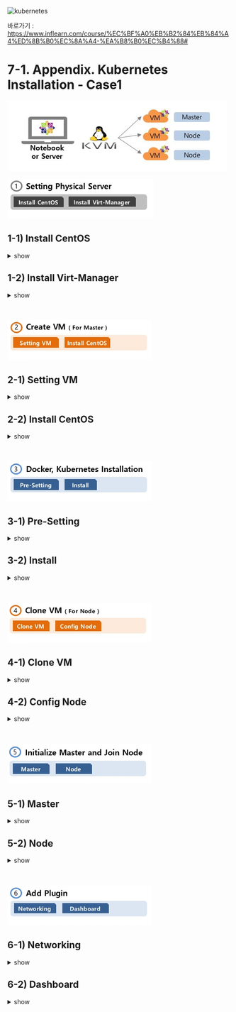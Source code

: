 
![kubernetes](https://github.com/taemin77/k8s-examples/blob/master/github.JPG)

바로가기 : 
<https://www.inflearn.com/course/%EC%BF%A0%EB%B2%84%EB%84%A4%ED%8B%B0%EC%8A%A4-%EA%B8%B0%EC%B4%88#>

# 7-1. Appendix. Kubernetes Installation - Case1
![install-case1](./images/install-case1.jpg)

![install-1](./images/install-1.jpg)
## 1-1) Install CentOS

<details><summary>show</summary>
<p>
   

### 1-1-1) CentOS 다운로드

아래 경로에서 Minimal ISO 로 들어가서 원하는 경로에서 파일 다운로드
<br/>
>https://www.centos.org/download/


### 1-1-2) Booting USB 만들기

아래 경로로 들어가면 중간 정도에 다운로드 버튼 있어요. 
<br/>
>https://rufus.ie/ko_KR.html
<br/>
다운로드 후 실행

```sh 
- 장치 : USB 선택
- 부트 선택 : 디스크 또는 ISO 이미지 [선택] 클릭 후 다운받은 파일 지정
- [시작]
``` 

### 1-1-3) CentOS 설치

USB를 설치할 서버에 꼽고 부팅하면 CentOS 설치단계로 가져요.
<br/>
안되시는 분은 부팅 순서를 USB가  변경하셔야 됩니다.
<br/>
4번 단계에서 `8.8.8.8`는 Google DNS입니다. 원하는 DNS 쓰셔도 되요.

```sh
1. Test this media & install CentOS 7
2. Language : 한국어 
3. Disk 설정 [시스템 > 설치 대상]
   - [기타 저장소 옵션 > 파티션 설정] 파티션을 설정합니다. [체크] 후 [완료]
   - 기존에 파티션이 설정되어 있으면 하나씩 선택해서 [-] 버튼으로 삭제
   - 새로운 CentOS 설치 > 여기를 클릭하여 자동으로 생성합니다. [클릭]
   - /home [클릭] 후 용량 30 GiB로 변경 [설정 업데이트 클릭]
   - / [클릭] 후 /home에서 뺀 GiB 만큼 추가해서 GiB 수정 후 [설정 업데이트 클릭]
   - [완료], [변경 사항 적용]
4. 네트워크 설정 [시스템 > 네트워크 및 호스트명 설정]
   - 호스트 이름: physical-host [적용]
   - 이더넷 [켬], [설정], [IPv4 설정] 탭
   - 방식: 수동으로 선택, 
   - [Add] -> 주소: 192.168.0.20, 넷마스크 : 255.255.255.0, 게이트웨이: 192.168.0.1, DNS 서버 : 8.8.8.8 [저장][완료]
5. 설치시작
6. [설정 > 사용자 설정] ROOT 암호 설정 
7. 설치 완료 후 [재부팅]
   (재부팅 시에는 USB 빼는거 잊지 마세요)
```

</p>
</details>


## 1-2) Install Virt-Manager


<details><summary>show</summary>
<p>

### 1-2-1) 원격접속 툴 MobaXterm 설치

Virt-Manager의 UI 툴을 띄우기 위해서 MobaXterm 원격접속 툴을 사용하셔야 되요

>https://mobaxterm.mobatek.net/

```sh
- [GET MOBAXTERM NOW] 버튼 클릭
- Free 버전 [Download now]
- Installer editon 다운로드 및 실행
- Sessions > SSH > Remote host : 192.168.0.20 > [Bookmark settings] Session name : host-192.168.0.20 > [ok]
- Sessions > SSH > Remote host : 192.168.0.30 > [Bookmark settings] Session name : master-192.168.0.30 > [ok]
- Sessions > SSH > Remote host : 192.168.0.31 > [Bookmark settings] Session name : node1-192.168.0.31 > [ok]
- Sessions > SSH > Remote host : 192.168.0.32 > [Bookmark settings] Session name : node2-192.168.0.32 > [ok]
```


### 1-2-2) Virt-Manager 설치

아래 경로에 Virt-Manager 설치에 대해서 잘 정리되어 있어요.
<br/>
>https://www.linuxtechi.com/install-kvm-hypervisor-on-centos-7-and-rhel-7/
<br/>

현재 서버가 가상화 가능한 서버인지 확인
```sh
grep -E '(vmx|svm)' /proc/cpuinfo
```
실행 결과에 vmx 나 svm이 나오면 됩니다.

<br/>
설치 후 yum update는 기본

```sh
yum update 
```

virt-manager 패키지 
```sh
yum install qemu-kvm qemu-img virt-manager libvirt libvirt-python libvirt-client virt-install virt-viewer bridge-utils   
```

virt-manager 구동
```sh
systemctl start libvirtd && systemctl enable libvirtd
```

virt-manager UI를 띄우기 위해 X Window System 및 폰트 설치
```sh
yum groupinstall "X Window System" "Fonts"
```

virt-manager 실행 
<br/>
만약 UI가 뜨지 않으면 재접속 후 다시 실행
```sh
virt-manager
```

</p>
</details>

<br/>
<br/>

![install-2](./images/install-2.jpg)

## 2-1) Setting VM

<details><summary>show</summary>
<p>



### 2-1-1) CentOS 최신버전 다운로드
Virt-Manager의 Image 파일 기본 경로로 이동

```sh
cd /var/lib/libvirt/images
```
Minimal ISO 버전 다운로드 
<br/>
만약 다운로드 받은 파일 크기가 매우 작다면 해당 경로에 파일이 없는 것이니, 아래 URL에서 [Minimal ISO]를 선택하고 원하는 경로로 변경하세요.
<br/>
>https://www.centos.org/download/

```sh
curl -O http://mirror.kakao.com/centos/7.7.1908/isos/x86_64/CentOS-7-x86_64-Minimal-1908.iso 
```

파일 크기 확인

```sh
ls -al 
```

### 2-1-2) Virt-Manager UI 설정
UI 실행 명령

```sh
virt-manager
```

6번 단계에서 `Host divice eno1`는 자신 서버에 물리 Port가 여러게 있을 경우, Port 갯수 만큼 생성되는데 선택한 Port로 해당 VM의 트래픽이 나가기 때문에 여러 VM을 만들때 분산해서 지정하면 좋아요

```sh
1. 파일 > 새 가상 머신
2. [1단계] 로컬 설치 매체(ISO 이미지나 CDROM)선택 
3. [2단계] ISO 이미지 사용 [검색] 클릭해서 ISO 선택 
4. [3단계] 메모리(RAM) : 4096 MiB, CPU들 2로 변경 
5. [4단계] 150 GiB 변경 
6. [5단계] 이름 : k8s-master, 네트워크 선택을 [호스트 장치 enp2s0:macvtap] 선택 후 소스 모드는 [브릿지]확인
7. [완료]를 누르고 조금 기다리면 CentOS 설치 화면 나옴
```

</p>
</details>

## 2-2) Install CentOS

<details><summary>show</summary>
<p>

### 2-2-1) CentOS 설치

4번 단계에서 `8.8.8.8`는 Google DNS입니다. 원하는 DNS 쓰셔도 되요.

```sh
1. Test this media & install CentOS 7
2. Language : 한국어 
3. Disk 설정 [시스템 > 설치 대상]
   - [기타 저장소 옵션 > 파티션 설정] 파티션을 설정합니다. [체크] 후 [완료]
   - 새로운 CentOS 설치 > 여기를 클릭하여 자동으로 생성합니다. [클릭]
   - /home [클릭] 후 용량 5.12 GiB로 변경 [설정 업데이트 클릭]
   - / [클릭] 후 140 GiB 변경 후 [설정 업데이트 클릭]
   - [완료], [변경 사항 적용]
4. 네트워크 설정 [시스템 > 네트워크 및 호스트명 설정]
   - 호스트 이름: k8s-master [적용]
   - 이더넷 [켬], [설정], [IPv4 설정] 탭
   - 방식: 수동으로 선택, 
   - [Add] -> 주소: 192.168.0.30, 넷마스크 : 255.255.255.0, 게이트웨이: 192.168.0.1, DNS 서버 : 8.8.8.8 [저장][완료]
5. 설치시작
6. [설정 > 사용자 설정] ROOT 암호 설정 
7. 설치 완료 후 [재부팅]
```

</p>
</details>

<br/>
<br/>

![install-3](./images/install-3.jpg)

## 3-1) Pre-Setting


<details><summary>show</summary>
<p>

### 3-1-1) SELinux 설정


Ubuntu나 Debian등 다른 OS를 설치하시는 분들께서는 아래 경로에서 명령어 참고 바래요
<br/>
https://kubernetes.io/docs/setup/production-environment/tools/kubeadm/install-kubeadm/
<br/>
https://kubernetes.io/docs/setup/production-environment/container-runtimes/#docker
<br/>
쿠버네티스가 Pod Network에 필요한 호스트 파일 시스템에 액세스가 가능하도록 하기 위해서 필요한 설정이예요
<br/>
아래 설정으로 SELinux을 permissive로 변경해야하고 

```sh
setenforce 0
```
리부팅시 다시 원복되기 때문에 아래 명령을 통해서 영구적으로 변경 해야되요

```sh
sed -i 's/^SELINUX=enforcing$/SELINUX=permissive/' /etc/selinux/config
```

아래 명령어를 실행해서 `Current mode:permissive` 내용 확인

```sh
sestatus
```


### 3-1-2) 방화벽 해제

firewalld 비활성화

```sh
systemctl stop firewalld && systemctl disable firewalld
```

NetworkManager 비활성화

```sh
systemctl stop NetworkManager && systemctl disable NetworkManager
```

### 3-1-3) Swap 비활성화
Swap 사용에 관련해서는 많은 의견이 있어요.
<br/>
>https://github.com/kubernetes/kubernetes/issues/53533
<br/>
위 내용을 참고하셔서 swap 사용시의 고려해야할 점을 확인하시고 일단 여기선 사용하지 않도록 설정할께요.

```sh
swapoff -a && sed -i '/ swap / s/^/#/' /etc/fstab
```

### 3-1-4) iptables 커널 옵션 활성화
RHEL이나 CentOS7 사용시 iptables가 무시되서 트래픽이 잘못 라우팅되는 문제가 발생한다고 하여 아래 설정이 추가되요

```sh
cat <<EOF >  /etc/sysctl.d/k8s.conf
net.bridge.bridge-nf-call-ip6tables = 1
net.bridge.bridge-nf-call-iptables = 1
EOF
sysctl --system
```

### 3-1-5) 쿠버네티스 YUM Repository 설정

YUM에 대해서 좀더 상세한 내용이 궁금한 분께서는 아래 싸이트가 잘 정리되어 있는거 같아 링크 첨부했어요.
<br/>
>https://www.lesstif.com/display/1STB/yum

```sh
cat <<EOF > /etc/yum.repos.d/kubernetes.repo
[kubernetes]
name=Kubernetes
baseurl=https://packages.cloud.google.com/yum/repos/kubernetes-el7-x86_64
enabled=1
gpgcheck=1
repo_gpgcheck=1
gpgkey=https://packages.cloud.google.com/yum/doc/yum-key.gpg https://packages.cloud.google.com/yum/doc/rpm-package-key.gpg
EOF
```

### 3-1-6) Centos Update

```sh
yum update
```

### 3-1-7) hosts 등록
계획된 master와 node의 호스트 이름과 IP를 모두 등록해주세요. 안하시면 추후 kubeadm init시 Host이름으로 IP를 찾을 수 없다고 에러가 나요.

```sh
cat << EOF >> /etc/hosts
192.168.0.30 k8s-master
192.168.0.31 k8s-node1
192.168.0.32 k8s-node2
EOF
```



</p>
</details>

## 3-2) Install 

<details><summary>show</summary>
<p>

### 3-2-1) Docker 설치 

도커 설치 전에 필요한 패키지 설치 

```sh
yum install -y yum-utils device-mapper-persistent-data lvm2 
```

 도커 설치를 위한 저장소 를 설정 

```sh
yum-config-manager --add-repo https://download.docker.com/linux/centos/docker-ce.repo
```

도커 패키지 설치 

```sh
yum update && yum install docker-ce-18.06.2.ce
```

```sh
mkdir /etc/docker
cat > /etc/docker/daemon.json <<EOF
{
  "exec-opts": ["native.cgroupdriver=systemd"],
  "log-driver": "json-file",
  "log-opts": {
    "max-size": "100m"
  },
  "storage-driver": "overlay2",
  "storage-opts": [
    "overlay2.override_kernel_check=true"
  ]
}
EOF

mkdir -p /etc/systemd/system/docker.service.d
```

### 3-2-2) Kubernetes 설치

```sh
yum install -y kubelet kubeadm kubectl --disableexcludes=kubernetes
```

</p>
</details>



<br/>
<br/>

![install-4](./images/install-4.jpg)

## 4-1) Clone VM


<details><summary>show</summary>
<p>

### 4-1-1) 시스템 shutdown

여기까지 만든 이미지를 복사해 놓기 위해서 Master를 잠시 Shutdown 시켜요.

```sh
shutdown now
```

### 4-1-2) VM 복사

Physical Server(192.168.0.30)에서 virt-clone 명령을 통해 VM을 복제하세요.
<br/>
Node1 VM 생성

```sh
virt-clone -o k8s-master -n k8s-node1 --auto-clone
```

</p>
</details>

## 4-2) Config Node

<details><summary>show</summary>
<p>
### 4-2-1) Network 변경하기
Host의 Ip Address를 변경하기 위해 아래 명령어로 설정을 열고

```sh
vi /etc/sysconfig/network-scripts/ifcfg-eth0
```
`IPADDR=` 부분을 해당 Node의 IP (192.168.0.31)로 변경해주세요

```sh
...
DEVICE="etho0"
ONBOOT="yes"
IPADDR="192.168.0.31"
...
```

그리고 아래 명령어로 네트워크 재시작

```sh
systemctl restart network
```

### 4-2-2) Host Name 변경
해당 Node의 Host 이름을 변경해주세요

```sh
hostnamectl set-hostname k8s-node1
```

이와 같은 방식으로 k8s-node2(192.168.0.32) 도 새 VM을 만듭니다.

</p>
</details>

<br/>
<br/>

![install-5](./images/install-5.jpg)

## 5-1) Master

<details><summary>show</summary>
<p>

### 5-1-1) 도커 및 쿠버네티스 실행
도커 실행

```sh
systemctl daemon-reload
```

```sh
systemctl enable --now docker
```

아래 명령어를 입력하면 image를 다운받는 내용이 나오면서 중간에  `Hello for Docker!` 가 보이면 설치 확인되면 설치가 잘 된거예요.

```sh
docker run hello-world
```

쿠버네티스 실행

```sh
systemctl enable --now kubelet
```


### 5-1-2) 쿠버네티스 초기화 명령 실행

kubeadm init 명령관련 해서 상세 내용이 궁금하신 분은 아래 싸이트 참고하세요.
>https://kubernetes.io/docs/reference/setup-tools/kubeadm/kubeadm-init/
<br/>
`pod-network-cidr` 를 설정하면 Pod의 IP가 자동으로 생성될때 해당 network으로 생성되요


```sh
kubeadm init --pod-network-cidr=20.96.0.0/12
```

실행 후 `[Your Kubernetes master has initialized successfully!]` 문구를 확인하고 아래 내용 복사해서 별도로 저장해 둡니다. 
<br/>
kubeadm join 192.168.0.30:6443 --token ki4szr.t3wondaclij6d1a3 \
    --discovery-token-ca-cert-hash sha256:2370f0451342c6e4bd0d38f6c2511bda5c50374c85e9c09da28e12dd666d5987
    
### 5-1-3) 환경변수 설정
root 계정을 이용해서 kubectl을 실행하기 위한 환경 변수를 설정

```sh
mkdir -p $HOME/.kube
sudo cp -i /etc/kubernetes/admin.conf $HOME/.kube/config
sudo chown $(id -u):$(id -g) $HOME/.kube/config
```

### 5-1-4) kubectl 자동완성 기능 설치
kubectl 사용시 [tab] 버튼을 이용해서 다음에 올 명령어 리스트를 조회 할 수 있어요.
<br/>
명령 실행 후 바로 적용이 안되기 때문에 접속을 끊고 다시 연결 후에 사용 가능합니다. 

```sh
yum install bash-completion -y
source <(kubectl completion bash)
echo "source <(kubectl completion bash)" >> ~/.bashrc
```

</p>
</details>


## 5-2) Node

<details><summary>show</summary>
<p>

### 5-2-1) 도커 및 쿠버네티스 실행

도커 실행

```sh
systemctl daemon-reload
```

```sh
systemctl enable --now docker
```

쿠버네티스 실행

```sh
systemctl enable --now kubelet
```

### 5-2-2) Node 연결
Master Init 후 복사 했었던 내용 붙여넣기

```sh
kubeadm join 192.168.0.30:6443 --token 7xd747.bfouwf64kz437sqs \
    --discovery-token-ca-cert-hash sha256:ec75641cd258f2930a7f73abfe540bb484eb295ad4500ccdaa166208f97c5117
```

### 5-2-3) Node 연결 확인
Master 서버에 접속해서 아래 명령 입력 후 추가된 Node가 보이는지 확인 (Status는 NotReady)

```sh
kubectl get nodes
```

</p>
</details>

<br/>
<br/>

![install-6](./images/install-6.jpg)

## 6-1) Networking

<details><summary>show</summary>
<p>


### 6-1-1) Calico 설치

Kubernetes Cluster Networking에는 많은 Plugin들이 있는데 그중 Calico 설치에 대한 내용 입니다.
<br/>
>https://docs.projectcalico.org/v3.9/getting-started/kubernetes/
<br/>
Calico는 기본 192.168.0.0/16 대역으로 설치가 되는데, 그럼  실제 VM이 사용하고 있는 대역대와 겹치기 때문에 수정을 해서 설치해야 할 경우

```sh
curl -O https://docs.projectcalico.org/v3.9/manifests/calico.yaml
sed s/192.168.0.0\\/16/20.96.0.0\\/12/g -i calico.yaml
kubectl apply -f calico.yaml
```

calico와 coredns 관련 Pod의 Status가 Running인지 확인 

```sh
kubectl get pods --all-namespaces
```

</p>
</details>

## 6-2) Dashboard


<details><summary>show</summary>
<p>

### 6-2-1) Dashboard 설치 

v2.0.0-beta4 버전을 설치합니다. 해당 설정은 교육목적으로 권한 설정을 모두 해제하는 방법이기 때문에 프로젝트에서 사용하실때는 이점 유의바래요
<br/>
>https://kubernetes.io/docs/tasks/access-application-cluster/web-ui-dashboard/


```sh
kubectl apply -f https://raw.githubusercontent.com/kubernetes/dashboard/v2.0.0-beta4/aio/deploy/recommended.yaml
```

### 6-2-2) 권한 해지 설정 

접속시 인증 Skip 설정
<br/>
아래 명령을 통해 수정 모드로 들어가서

```sh
kubectl -n kubernetes-dashboard edit deployments.apps kubernetes-dashboard
```

 아래 내용 찾아서 `--enable-skip-login` 추가 

```sh
-------------------------------
    spec:
      containers:
      - args:
        - --auto-generate-certificates
        - --enable-skip-login
-------------------------------
```

Dashboard의 ClusterRole 내용을 지우고

```sh
cat <<EOF | kubectl delete -f -
kind: ClusterRole
apiVersion: rbac.authorization.k8s.io/v1
metadata:
  name: kubernetes-dashboard
EOF	
```

모든 권한으로 리소스에 접근할 수 있도록 ClusterRole 새로 추가

```sh
cat <<EOF | kubectl create -f -
kind: ClusterRole
apiVersion: rbac.authorization.k8s.io/v1
metadata:
  labels:
    k8s-app: kubernetes-dashboard
  name: kubernetes-dashboard
rules:
  - apiGroups: ["*"]
    resources: ["*"]
    verbs: ["*"]
EOF	
```


### 6-2-3) 백그라운드로 proxy 띄우기	
`--address`에 자신의 Host IP 입력 

```sh
nohup kubectl proxy --port=8001 --address=192.168.0.30 --accept-hosts='^*$' >/dev/null 2>&1 &
```

### 6-2-4) 접속 URL 

```sh
http://192.168.0.30:8001/api/v1/namespaces/kubernetes-dashboard/services/https:kubernetes-dashboard:/proxy/.
```

</p>
</details>
